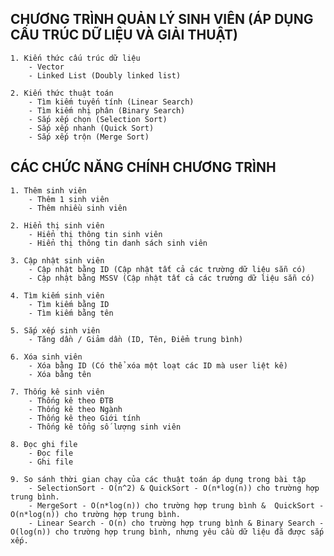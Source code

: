 ## CHƯƠNG TRÌNH QUẢN LÝ SINH VIÊN (ÁP DỤNG CẤU TRÚC DỮ LIỆU VÀ GIẢI THUẬT)
    1. Kiến thức cấu trúc dữ liệu
        - Vector
        - Linked List (Doubly linked list)
        
    2. Kiến thức thuật toán
        - Tìm kiếm tuyến tính (Linear Search)
        - Tìm kiếm nhị phân (Binary Search)
        - Sắp xếp chọn (Selection Sort)
        - Sắp xếp nhanh (Quick Sort)
        - Sắp xếp trộn (Merge Sort)

## CÁC CHỨC NĂNG CHÍNH CHƯƠNG TRÌNH
    1. Thêm sinh viên 
        - Thêm 1 sinh viên
        - Thêm nhiều sinh viên

    2. Hiển thị sinh viên
        - Hiển thị thông tin sinh viên
        - Hiển thị thông tin danh sách sinh viên

    3. Cập nhật sinh viên
        - Cập nhật bằng ID (Cập nhật tất cả các trường dữ liệu sẵn có)
        - Cập nhật bằng MSSV (Cập nhật tất cả các trường dữ liệu sẵn có)

    4. Tìm kiếm sinh viên
        - Tìm kiếm bằng ID
        - Tìm kiếm bằng tên

    5. Sắp xếp sinh viên
        - Tăng dần / Giảm dần (ID, Tên, Điểm trung bình)

    6. Xóa sinh viên
        - Xóa bằng ID (Có thể xóa một loạt các ID mà user liệt kê)
        - Xóa bằng tên

    7. Thống kê sinh viên
        - Thống kê theo ĐTB 
        - Thống kê theo Ngành 
        - Thống kê theo Giới tính 
        - Thống kê tổng số lượng sinh viên

    8. Đọc ghi file
        - Đọc file
        - Ghi file

    9. So sánh thời gian chạy của các thuật toán áp dụng trong bài tập
        - SelectionSort - O(n^2) & QuickSort - O(n*log(n)) cho trường hợp trung bình.
        - MergeSort - O(n*log(n)) cho trường hợp trung bình &  QuickSort - O(n*log(n)) cho trường hợp trung bình.
        - Linear Search - O(n) cho trường hợp trung bình & Binary Search - O(log(n)) cho trường hợp trung bình, nhưng yêu cầu dữ liệu đã được sắp xếp.
